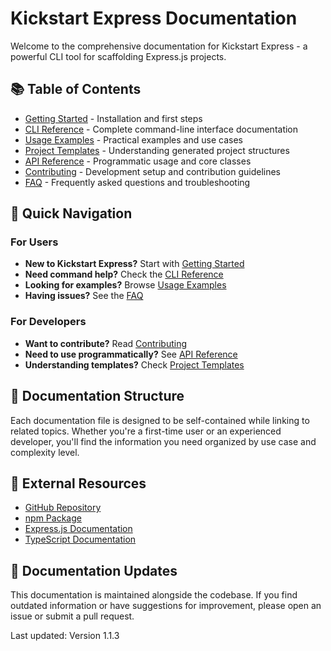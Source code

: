 # Kickstart Express Documentation

Welcome to the comprehensive documentation for Kickstart Express - a powerful CLI tool for scaffolding Express.js projects.

## 📚 Table of Contents

- [Getting Started](./getting-started.md) - Installation and first steps
- [CLI Reference](./cli-reference.md) - Complete command-line interface documentation
- [Usage Examples](./examples.md) - Practical examples and use cases
- [Project Templates](./templates.md) - Understanding generated project structures
- [API Reference](./api-reference.md) - Programmatic usage and core classes
- [Contributing](./contributing.md) - Development setup and contribution guidelines
- [FAQ](./faq.md) - Frequently asked questions and troubleshooting

## 🚀 Quick Navigation

### For Users
- **New to Kickstart Express?** Start with [Getting Started](./getting-started.md)
- **Need command help?** Check the [CLI Reference](./cli-reference.md)
- **Looking for examples?** Browse [Usage Examples](./examples.md)
- **Having issues?** See the [FAQ](./faq.md)

### For Developers
- **Want to contribute?** Read [Contributing](./contributing.md)
- **Need to use programmatically?** See [API Reference](./api-reference.md)
- **Understanding templates?** Check [Project Templates](./templates.md)

## 📖 Documentation Structure

Each documentation file is designed to be self-contained while linking to related topics. Whether you're a first-time user or an experienced developer, you'll find the information you need organized by use case and complexity level.

## 🔗 External Resources

- [GitHub Repository](https://github.com/bhaveshsinghal95182/kickstart-express)
- [npm Package](https://www.npmjs.com/package/kickstart-express)
- [Express.js Documentation](https://expressjs.com/)
- [TypeScript Documentation](https://www.typescriptlang.org/docs/)

## 📝 Documentation Updates

This documentation is maintained alongside the codebase. If you find outdated information or have suggestions for improvement, please open an issue or submit a pull request.

Last updated: Version 1.1.3